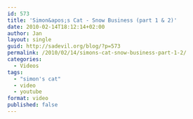 ```yaml
---
id: 573
title: 'Simon&apos;s Cat - Snow Business (part 1 & 2)'
date: 2010-02-14T18:12:14+02:00
author: Jan
layout: single
guid: http://sadevil.org/blog/?p=573
permalink: /2010/02/14/simons-cat-snow-business-part-1-2/
categories:
  - Videos
tags:
  - "simon's cat"
  - video
  - youtube
format: video
published: false
---
```


